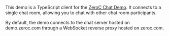 This demo is a TypeScript client for the [ZeroC Chat Demo][1]. It connects to
a single chat room, allowing you to chat with other chat room participants.

By default, the demo connects to the chat server hosted on demo.zeroc.com
through a WebSocket reverse proxy hosted on zeroc.com.

[1]: https://doc.zeroc.com/display/Doc/Chat+Demo
